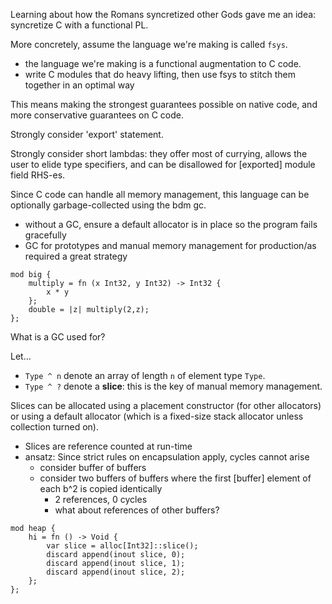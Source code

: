 Learning about how the Romans syncretized other Gods gave me an idea: syncretize C with a functional PL.

More concretely, assume the language we're making is called `fsys`.
- the language we're making is a functional augmentation to C code.
- write C modules that do heavy lifting, then use fsys to stitch them together in an optimal way

This means making the strongest guarantees possible on native code, and more conservative guarantees on C code.

Strongly consider 'export' statement. 

Strongly consider short lambdas: they offer most of currying, allows the user to elide type specifiers, and can be 
disallowed for [exported] module field RHS-es. 

Since C code can handle all memory management, this language can be optionally garbage-collected using the bdm gc.
- without a GC, ensure a default allocator is in place so the program fails gracefully
- GC for prototypes and manual memory management for production/as required a great strategy

```
mod big {
    multiply = fn (x Int32, y Int32) -> Int32 {
        x * y
    };
    double = |z| multiply(2,z);
};
```

What is a GC used for?

Let...
- `Type ^ n` denote an array of length `n` of element type `Type`.
- `Type ^ ?` denote a **slice**: this is the key of manual memory management.

Slices can be allocated using a placement constructor (for other allocators) or using a default allocator 
(which is a fixed-size stack allocator unless collection turned on).
- Slices are reference counted at run-time
- ansatz: Since strict rules on encapsulation apply, cycles cannot arise
  - consider buffer of buffers
  - consider two buffers of buffers where the first [buffer] element of each b^2 is copied identically
    - 2 references, 0 cycles
    - what about references of other buffers?
```
mod heap {
    hi = fn () -> Void {
        var slice = alloc[Int32]::slice();
        discard append(inout slice, 0);
        discard append(inout slice, 1);
        discard append(inout slice, 2);
    };
};
```